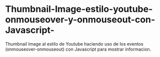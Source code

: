 # Thumbnail-Image-estilo-youtube-onmouseover-y-onmouseout-con-Javascript-
Thumbnail Image al estilo de Youtube haciendo uso de los eventos (onmouseover-onmouseout) con Javascript para mostrar informacion.
